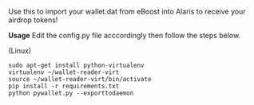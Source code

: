 Use this to import your wallet.dat from eBoost into Alaris to receive your airdrop tokens!


**Usage**
Edit the config.py file acccordingly then follow the steps below.

(Linux)
```
sudo apt-get install python-virtualenv
virtualenv ~/wallet-reader-virt
source ~/wallet-reader-virt/bin/activate
pip install -r requirements.txt
python pywallet.py --exporttodaemon
```
